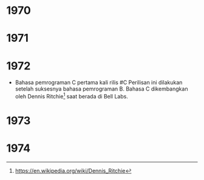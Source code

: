 # 1970
# 1971
# 1972
- Bahasa pemrograman C pertama kali rilis #C
	Perilisan ini dilakukan setelah suksesnya bahasa pemrograman B. Bahasa C dikembangkan oleh Dennis Ritchie[^1] saat berada di Bell Labs.
# 1973
# 1974


[^1]: https://en.wikipedia.org/wiki/Dennis_Ritchie